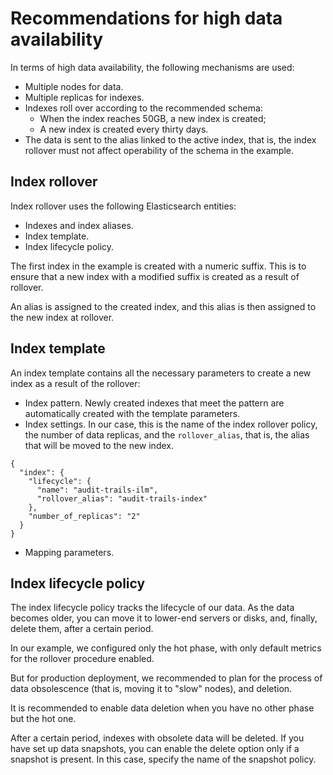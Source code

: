 # Recommendations for high data availability

In terms of high data availability, the following mechanisms are used:
- Multiple nodes for data.
- Multiple replicas for indexes.
- Indexes roll over according to the recommended schema:
    - When the index reaches 50GB, a new index is created;
    - A new index is created every thirty days.
- The data is sent to the alias linked to the active index, that is, the index rollover must not affect operability of the schema in the example.

## Index rollover

Index rollover uses the following Elasticsearch  entities:
- Indexes and index aliases.
- Index template.
- Index lifecycle policy.

The first index in the example is created with a numeric suffix. This is to ensure that a new index with a modified suffix is created as a result of rollover.

An alias is assigned to the created index, and this alias is then assigned to the new index at rollover.

## Index template

An index template contains all the necessary parameters to create a new index as a result of the rollover:
- Index pattern. Newly created indexes that meet the pattern are automatically created with the template parameters.
- Index settings. In our case, this is the name of the index rollover policy, the number of data replicas, and the `rollover_alias`, that is, the alias that will be moved to the new index.

```
{
  "index": {
    "lifecycle": {
      "name": "audit-trails-ilm",
      "rollover_alias": "audit-trails-index"
    },
    "number_of_replicas": "2"
  }
}
```
- Mapping parameters.

## Index lifecycle policy

The index lifecycle policy tracks the lifecycle of our data.
As the data becomes older, you can move it to lower-end servers or disks, and, finally, delete them, after a certain period.

In our example, we configured only the hot phase, with only default metrics for the rollover procedure enabled.

But for production deployment, we recommended to plan for the process of data obsolescence (that is, moving it to "slow" nodes), and deletion.

It is recommended to enable data deletion when you have no other phase but the hot one.

After a certain period, indexes with obsolete data will be deleted.
If you have set up data snapshots, you can enable the delete option only if a snapshot is present. In this case, specify the name of the snapshot policy.
